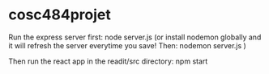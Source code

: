 # cosc484projet

Run the express server first:
node server.js
(or install nodemon globally and it will refresh the server everytime you save! Then: nodemon server.js )

Then run the react app in the readit/src directory:
npm start
